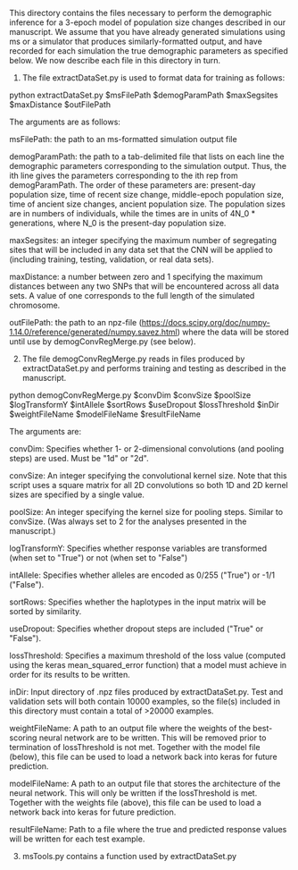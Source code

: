 This directory contains the files necessary to perform the demographic inference for a 3-epoch model of population size changes described in our manuscript. We assume that you have already generated simulations using ms or a simulator that produces similarly-formatted output, and have recorded for each simulation the true demographic parameters as specified below. We now describe each file in this directory in turn.

1) The file extractDataSet.py is used to format data for training as follows:

python extractDataSet.py $msFilePath $demogParamPath $maxSegsites $maxDistance $outFilePath

The arguments are as follows:

msFilePath: the path to an ms-formatted simulation output file

demogParamPath: the path to a tab-delimited file that lists on each line the demographic parameters corresponding to the  simulation output. Thus, the ith line gives the parameters corresponding to the ith rep from demogParamPath. The order of these parameters are: present-day population size, time of recent size change, middle-epoch population size, time of ancient size changes, ancient population size. The population sizes are in numbers of individuals, while the times are in units of 4N_0 * generations, where N_0 is the present-day population size.

maxSegsites: an integer specifying the maximum number of segregating sites that will be included in any data set that the CNN will be applied to (including training, testing, validation, or real data sets).

maxDistance: a number between zero and 1 specifying the maximum distances between any two SNPs that will be encountered across all data sets. A value of one corresponds to the full length of the simulated chromosome.

outFilePath: the path to an npz-file (https://docs.scipy.org/doc/numpy-1.14.0/reference/generated/numpy.savez.html) where the data will be stored until use by demogConvRegMerge.py (see below).


2) The file demogConvRegMerge.py reads in files produced by extractDataSet.py and performs training and testing as described in the manuscript.

python demogConvRegMerge.py $convDim $convSize $poolSize $logTransformY $intAllele $sortRows $useDropout $lossThreshold $inDir $weightFileName $modelFileName $resultFileName

The arguments are:

convDim: Specifies whether 1- or 2-dimensional convolutions (and pooling steps) are used. Must be "1d" or "2d".

convSize: An integer specifying the convolutional kernel size. Note that this script uses a square matrix for all 2D convolutions so both 1D and 2D kernel sizes are specified by a single value.

poolSize: An integer specifying the kernel size for pooling steps. Similar to convSize. (Was always set to 2 for the analyses presented in the manuscript.)

logTransformY: Specifies whether response variables are transformed (when set to "True") or not (when set to "False")

intAllele: Specifies whether alleles are encoded as 0/255 ("True") or -1/1 ("False").

sortRows: Specifies whether the haplotypes in the input matrix will be sorted by similarity.

useDropout: Specifies whether dropout steps are included ("True" or "False").

lossThreshold: Specifies a maximum threshold of the loss value (computed using the keras mean_squared_error function) that a model must achieve in order for its results to be written.

inDir: Input directory of .npz files produced by extractDataSet.py. Test and validation sets will both contain 10000 examples, so the file(s) included in this directory must contain a total of >20000 examples.

weightFileName: A path to an output file where the weights of the best-scoring neural network are to be written. This will be removed prior to termination of lossThreshold is not met. Together with the model file (below), this file can be used to load a network back into keras for future prediction.

modelFileName: A path to an output file that stores the architecture of the neural network. This will only be written if the lossThreshold is met. Together with the weights file (above), this file can be used to load a network back into keras for future prediction.

resultFileName: Path to a file where the true and predicted response values will be written for each test example.

3) msTools.py contains a function used by extractDataSet.py
